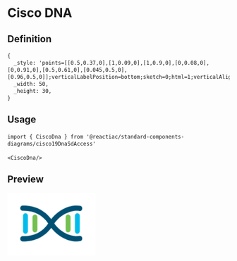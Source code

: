 # Cisco DNA

## Definition

```
{
  _style: 'points=[[0.5,0.37,0],[1,0.09,0],[1,0.9,0],[0,0.08,0],[0,0.91,0],[0.5,0.61,0],[0.045,0.5,0],[0.96,0.5,0]];verticalLabelPosition=bottom;sketch=0;html=1;verticalAlign=top;aspect=fixed;align=center;pointerEvents=1;shape=mxgraph.cisco19.cisco_dna;fillColor=#005073;strokeColor=none;',
  _width: 50,
  _height: 30,
}
```

## Usage

```
import { CiscoDna } from '@reactiac/standard-components-diagrams/cisco19DnaSdAccess'

<CiscoDna/>
```

## Preview

<img src="./cisco-dna.png" width="200"/>
